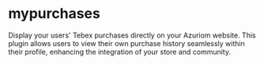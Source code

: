 # mypurchases
Display your users' Tebex purchases directly on your Azuriom website. This plugin allows users to view their own purchase history seamlessly within their profile, enhancing the integration of your store and community.
